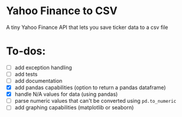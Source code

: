 # Yahoo Finance to CSV
A tiny Yahoo Finance API that lets you save ticker data to a csv file

# To-dos:
- [ ] add exception handling
- [ ] add tests
- [ ] add documentation
- [x] add pandas capabilities (option to return a pandas dataframe)
- [x] handle N/A values for data (using pandas)
- [ ] parse numeric values that can't be converted using `pd.to_numeric`
- [ ] add graphing capabilities (matplotlib or seaborn)
